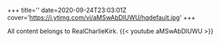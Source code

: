 +++
title=''
date=2020-09-24T23:03:01Z
cover='https://i.ytimg.com/vi/aMSwAbDIUWU/hqdefault.jpg'
+++

All content belongs to RealCharlieKirk.
{{< youtube aMSwAbDIUWU >}}

